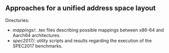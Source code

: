 ## Approaches for a unified address space layout

Directories:
* *mappings/*: .tex files describing possible mappings between x86-64 and Aarch64 architectures.
* *spec2017/*: utility scripts and results regarding the execution of the SPEC2017 benchmarks.

